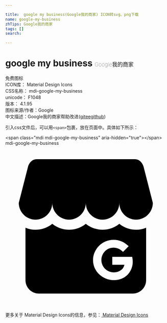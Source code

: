 ```yaml
---

title:  google my business(Google我的商家) ICON转svg、png下载
name: google-my-business
zhTips: Google我的商家
tags: []
search: 

---
```


# google my business  <small style="font-size: 60%;font-weight: 100">Google我的商家</small>


<div class="detail-page">
<p>
<span><span class="badge-success badge">免费图标</span> </span>
<br/>
<span>
ICON库：
<span class="badge-secondary badge">Material Design Icons</span> 
</span>
<br/>
<span>
CSS名称：
<span class="badge-secondary badge">mdi-google-my-business</span> 
</span>
<br/>
<span>
unicode：
<span class="badge-secondary badge">F1048</span> 
<copy-btn content='F1048' btn-title=""></copy-btn>
<copy-btn :content='String.fromCodePoint(parseInt("F1048", 16))' btn-title="复制U"></copy-btn>
</span>
<br/>
<span>
版本：
<span class="badge-secondary badge">4.1.95</span> 
</span>
<br/>
<span>图标来源/作者：<span class="badge-light badge">Google</span></span> 
<br/>
<span class="zh-detail">中文描述：<span class="badge-primary badge">Google我的商家</span><span class="help-link"><span>帮助改进</span>(<a href="https://gitee.com/liuwave/icon-helper/edit/master/json/material/google-my-business.json" target="_blank" rel="noopener noreferrer">gitee</a><a href="https://github.com/liuwave/icon-helper/edit/master/json/material/google-my-business.json" target="_blank" rel="noopener noreferrer">github</a></span>)</span><br/>
</p>
</div>
<div class="alert alert-dark">
  <i class="mdi mdi-google-my-business mdi-48px"></i>
  <i class="mdi mdi-google-my-business mdi-36px"></i>
  <i class="mdi mdi-google-my-business mdi-24px"></i>
  <i class="mdi mdi-google-my-business mdi-18px"></i>
</div>
<div>
  <p>引入css文件后，可以用<code>&lt;span&gt;</code>包裹，放在页面中。具体如下所示：    
  </p>
  <div class="alert alert-primary" style="font-size: 14px">
    &lt;span class="mdi mdi-google-my-business" aria-hidden="true"&gt;&lt;/span&gt;
    <copy-btn content='<span class="mdi mdi-google-my-business" aria-hidden="true"></span>'></copy-btn>
  </div>
  <div class="alert alert-secondary">
    <i class="mdi mdi-google-my-business"
    style="font-size: 24px"
    aria-hidden="true"></i> mdi-google-my-business
    <copy-btn content="mdi-google-my-business" btn-title="复制图标名称"></copy-btn>
  </div>
</div>
<div id="svg" class="svg-wrap">
<svg xmlns="http://www.w3.org/2000/svg" viewBox="0 0 24 24"><path d="M22 8.5C22 9.87 20.88 11 19.5 11S17 9.87 17 8.5C17 9.87 15.88 11 14.5 11C13.12 11 12 9.87 12 8.5C12 9.87 10.88 11 9.5 11S7 9.87 7 8.5C7 9.87 5.88 11 4.5 11S2 9.87 2 8.5L3.39 3.08C3.39 3.08 3.68 2 4.7 2H19.3C20.32 2 20.61 3.08 20.61 3.08L22 8.5M21 12.2V20C21 21.1 20.1 22 19 22H5C3.9 22 3 21.1 3 20V12.2C3.46 12.39 3.97 12.5 4.5 12.5C5.45 12.5 6.32 12.17 7 11.62C7.69 12.17 8.56 12.5 9.5 12.5C10.45 12.5 11.32 12.17 12 11.62C12.69 12.17 13.56 12.5 14.5 12.5C15.45 12.5 16.32 12.17 17 11.62C17.68 12.17 18.56 12.5 19.5 12.5C20.03 12.5 20.54 12.39 21 12.2M19 17.33C19 17.13 19 16.92 18.95 16.7L18.92 16.54H15.95V17.71H17.76C17.7 17.93 17.62 18.15 17.45 18.33C17.12 18.66 16.67 18.84 16.19 18.84C15.69 18.84 15.2 18.63 14.84 18.28C14.15 17.57 14.15 16.42 14.86 15.7C15.55 15 16.69 15 17.41 15.67L17.55 15.8L18.39 14.95L18.23 14.81C17.67 14.29 16.93 14 16.15 14H16.14C15.33 14 14.57 14.31 14 14.87C13.41 15.45 13.08 16.21 13.08 17C13.08 17.8 13.39 18.54 13.96 19.09H13.96C14.54 19.66 15.35 20 16.18 20H16.2C17 20 17.71 19.71 18.23 19.2C18.7 18.72 19 18 19 17.33Z" /></svg>
</div>
<detail full-name='mdi-google-my-business'></detail>
    
<div><p>更多关于 Material Design Icons的信息，参见：<a target="_blank" href="https://iconhelper.cn/material.html"> Material Design Icons</a>
</p></div>
